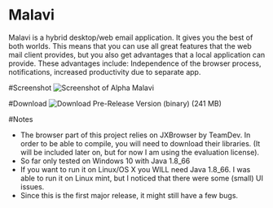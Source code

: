 # Malavi
Malavi is a hybrid desktop/web email application. It gives you the best of both worlds. This means that you can use all great features that the web mail client provides, but you also get advantages that a local application can provide. These advantages include: Independence of the browser process, notifications, increased productivity due to separate app.

#Screenshot
![Screenshot of Alpha Malavi](screenshot.jpg?raw=true "Screenshot of 
Alpha Malavi")

#Download
![Download Pre-Release Version (binary) (241 MB)](https://github.com/intdel/Malavi/releases/tag/V1.0)


#Notes
 - The browser part of this project relies on JXBrowser by TeamDev. In 
order to be able to compile, you will need to download their libraries. 
(It will be included later on, but for now I am using the evaluation 
license).
 - So far only tested on Windows 10 with Java 1.8_66
 - If you want to run it on Linux/OS X you WILL need Java 1.8_66. I was able to run it on Linux mint, but I noticed that there were some (small) UI issues.
 - Since this is the first major release, it might still have a few bugs.
